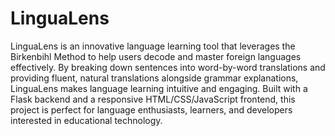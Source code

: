 # LinguaLens

LinguaLens is an innovative language learning tool that leverages the Birkenbihl Method to help users decode and master foreign languages effectively. By breaking down sentences into word-by-word translations and providing fluent, natural translations alongside grammar explanations, LinguaLens makes language learning intuitive and engaging. Built with a Flask backend and a responsive HTML/CSS/JavaScript frontend, this project is perfect for language enthusiasts, learners, and developers interested in educational technology.
